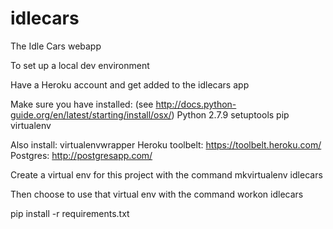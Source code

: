 # idlecars
The Idle Cars webapp

To set up a local dev environment

Have a Heroku account and get added to the idlecars app

Make sure you have installed: (see http://docs.python-guide.org/en/latest/starting/install/osx/)
Python 2.7.9
setuptools
pip
virtualenv

Also install:
virtualenvwrapper
Heroku toolbelt: https://toolbelt.heroku.com/
Postgres: http://postgresapp.com/

Create a virtual env for this project with the command
mkvirtualenv idlecars

Then choose to use that virtual env with the command
workon idlecars

pip install -r requirements.txt

